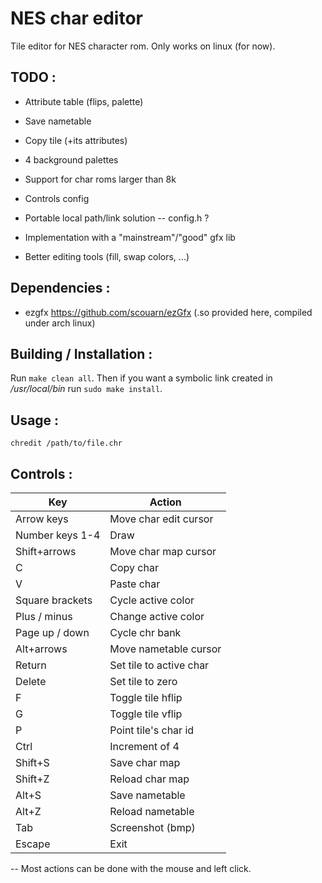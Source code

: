 # NES char editor

Tile editor for NES character rom.
Only works on linux (for now).

## TODO :
- Attribute table (flips, palette)
- Save nametable 
- Copy tile (+its attributes)
- 4 background palettes

- Support for char roms larger than 8k
- Controls config
- Portable local path/link solution -- config.h ?
- Implementation with a "mainstream"/"good" gfx lib
- Better editing tools (fill, swap colors, ...)


## Dependencies :
- ezgfx https://github.com/scouarn/ezGfx
	(.so provided here, compiled under arch linux)


## Building / Installation :
Run `make clean all`. Then if you want a symbolic link created in _/usr/local/bin_ run `sudo make install`. 


## Usage :

`chredit /path/to/file.chr`


## Controls :
| Key 				| Action 	  		  		|
|-------------------|---------------------------|
| Arrow keys 		| Move char edit cursor    	|
| Number keys 1-4 	| Draw 				  		|
| Shift+arrows	 	| Move char map cursor  	|
| C 			 	| Copy char 		  		|
| V 			 	| Paste char 		  		|
| Square brackets 	| Cycle active color  		|
| Plus / minus      | Change active color 		|
| Page up / down 	| Cycle chr bank      		|
| Alt+arrows		| Move nametable cursor 	|
| Return 			| Set tile to active char	|
| Delete 			| Set tile to zero			|
| F 				| Toggle tile hflip  		|
| G 				| Toggle tile vflip	  		|
| P 				| Point tile's char	id		|
| Ctrl 				| Increment of 4 	  		|
| Shift+S		 	| Save char map		  		|
| Shift+Z		 	| Reload char map	  		|
| Alt+S 			| Save nametable			|
| Alt+Z 			| Reload nametable 			|
| Tab 				| Screenshot (bmp)	  		|
| Escape 		 	| Exit 				  		|

-- Most actions can be done with the mouse and left click. 

